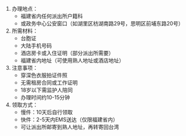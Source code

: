 
1. 办理地点：
    - 福建省内任何派出所户籍科
    - 或政务中心公安窗口（如湖里区枋湖南路29号，思明区前埔东路20号）
2. 所需材料：
    - 台胞证
    - 大陆手机号码
    - 酒店房卡或入住证明（部分派出所需要）
    - 福建省内地址（可使用熟人地址或酒店地址）
3. 注意事项：
    - 穿深色衣服拍证件照
    - 无需租房合同或工作证明
    - 18岁以下需监护人陪同
    - 办理时间约10-15分钟
4. 领取方式：
    - 慢件：10天后自行领取
    - 快件：2-5天内EMS送达（仅限福建省内）
    - 可让派出所邮寄到熟人地址，再转寄回台湾